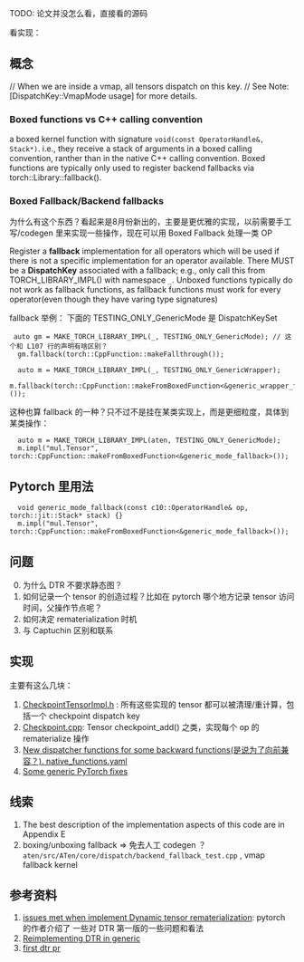 
TODO: 论文并没怎么看，直接看的源码

看实现：

## 概念
  // When we are inside a vmap, all tensors dispatch on this key.
  // See Note: [DispatchKey::VmapMode usage] for more details.
  
### Boxed functions vs C++ calling convention
a boxed kernel function with signature `void(const OperatorHandle&, Stack*)`. i.e., they receive a stack of arguments in a boxed calling convention, ranther than in the native C++ calling convention. Boxed functions are typically only used to register backend fallbacks via torch::Library::fallback().

### Boxed Fallback/Backend fallbacks

为什么有这个东西？看起来是8月份新出的，主要是更优雅的实现，以前需要手工写/codegen 里来实现一些操作，现在可以用 Boxed Fallback 处理一类 OP

Register a **fallback** implementation for all operators which will be used if there is not a specific implementation for an operator available. There MUST be a **DispatchKey** associated with a fallback; e.g., only call this from TORCH\_LIBRARY\_IMPL() with namespace `_`. Unboxed functions typically do not work as fallback functions, as fallback functions must work for every operator(even though they have varing type signatures)

fallback 举例： 下面的 TESTING_ONLY_GenericMode 是 DispatchKeySet

```
 auto gm = MAKE_TORCH_LIBRARY_IMPL(_, TESTING_ONLY_GenericMode); // 这个和 L107 行的声明有啥区别？
  gm.fallback(torch::CppFunction::makeFallthrough());
```

```
  auto m = MAKE_TORCH_LIBRARY_IMPL(_, TESTING_ONLY_GenericWrapper);
  m.fallback(torch::CppFunction::makeFromBoxedFunction<&generic_wrapper_fallback>());

```

这种也算 fallback 的一种？只不过不是挂在某类实现上，而是更细粒度，具体到某类操作：
```
  auto m = MAKE_TORCH_LIBRARY_IMPL(aten, TESTING_ONLY_GenericMode);
  m.impl("mul.Tensor", torch::CppFunction::makeFromBoxedFunction<&generic_mode_fallback>());
```
## Pytorch 里用法
```
  void generic_mode_fallback(const c10::OperatorHandle& op, torch::jit::Stack* stack) {}
  m.impl("mul.Tensor", torch::CppFunction::makeFromBoxedFunction<&generic_mode_fallback>());
```

## 问题
0. 为什么 DTR 不要求静态图？
1. 如何记录一个 tensor 的创造过程？比如在 pytorch 哪个地方记录 tensor 访问时间，父操作节点呢？
2. 如何决定 rematerialization 时机
3. 与 Captuchin 区别和联系

## 实现
主要有这么几块：

1. [CheckpointTensorImpl.h](https://github.com/uwsampl/dtr-prototype/blob/eff53cc4804cc7d6246a6e5086861ce2b846f62b/dtr_code/dtr-implementation.patch#L762-L812) : 所有这些实现的 tensor 都可以被清理/重计算，包括一个 checkpoint dispatch key
2. [Checkpoint.cpp](https://github.com/uwsampl/dtr-prototype/blob/eff53cc4804cc7d6246a6e5086861ce2b846f62b/dtr_code/dtr-implementation.patch#L1505): Tensor checkpoint_add() 之类，实现每个 op 的 rematerialize 操作
3. [New dispatcher functions for some backward functions(是说为了向前兼容？). native_functions.yaml](https://github.com/uwsampl/dtr-prototype/blob/eff53cc4804cc7d6246a6e5086861ce2b846f62b/dtr_code/dtr-implementation.patch#L3944)
4. [Some generic PyTorch fixes]()
## 线索

1. The best description of the implementation aspects of this code are in Appendix E
2. boxing/unboxing fallback => 免去人工 codegen ？ `aten/src/ATen/core/dispatch/backend_fallback_test.cpp` , vmap fallback kernel

## 参考资料
1. [issues met when implement Dynamic tensor rematerialization](https://github.com/pytorch/pytorch/issues/62448): pytorch 的作者介绍了 一些对 DTR 第一版的一些问题和看法
2. [Reimplementing DTR in generic](https://github.com/uwsampl/pytorch/pull/62)
3. [first dtr pr](https://github.com/pytorch/pytorch/pull/42056)
